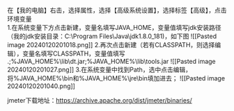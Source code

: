 
在【我的电脑】右击，选择属性，选择【高级系统设置】，选择标签【高级】，点击环境变量  
1.在系统变量下方点击新建，变量名填写JAVA_HOME，变量值填写jdk安装路径（我的jdk安装目录：C:\Program Files\Java\jdk1.8.0_181)，如下图
![[Pasted image 20240120201018.png]]
2.再次点击新建（若有CLASSPATH，则选择编辑），变量名填写CLASSPATH，变量值填写 .;%JAVA_HOME%\lib\dt.jar;%JAVA_HOME%\lib\tools.jar
![[Pasted image 20240120201027.png]]
3.在系统变量中找到Path，选中点击编辑，将%JAVA_HOME%\bin和%JAVA_HOME%\jre\bin填加进去；
![[Pasted image 20240120201040.png]]

jmeter下载地址：https://archive.apache.org/dist/jmeter/binaries/

